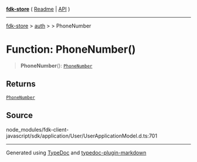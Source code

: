 [**fdk-store**](../../../README.md) ( [Readme](../../../README.md) \| [API](../../../API.md) )

---

[fdk-store](../../../API.md) > [auth](../../README.md) > [<internal>](../README.md) > PhoneNumber

# Function: PhoneNumber()

> **PhoneNumber**(): [`PhoneNumber`](../type-aliases/type-alias.PhoneNumber.md)

## Returns

[`PhoneNumber`](../type-aliases/type-alias.PhoneNumber.md)

## Source

node_modules/fdk-client-javascript/sdk/application/User/UserApplicationModel.d.ts:701

---

Generated using [TypeDoc](https://typedoc.org/) and [typedoc-plugin-markdown](https://www.npmjs.com/package/typedoc-plugin-markdown)
